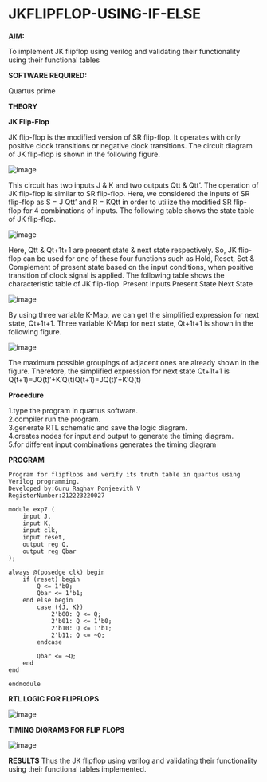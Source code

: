 # JKFLIPFLOP-USING-IF-ELSE

**AIM:** 

To implement  JK flipflop using verilog and validating their functionality using their functional tables

**SOFTWARE REQUIRED:**

Quartus prime

**THEORY**

**JK Flip-Flop**

JK flip-flop is the modified version of SR flip-flop. It operates with only positive clock transitions or negative clock transitions. The circuit diagram of JK flip-flop is shown in the following figure.

![image](https://github.com/naavaneetha/JKFLIPFLOP-USING-IF-ELSE/assets/154305477/a649c30b-232b-4558-b188-fd6c09845180)


This circuit has two inputs J & K and two outputs Qtt & Qtt’. The operation of JK flip-flop is similar to SR flip-flop. Here, we considered the inputs of SR flip-flop as S = J Qtt’ and R = KQtt in order to utilize the modified SR flip-flop for 4 combinations of inputs. The following table shows the state table of JK flip-flop.

![image](https://github.com/naavaneetha/JKFLIPFLOP-USING-IF-ELSE/assets/154305477/c4360742-e8a8-4937-b089-c46c0433f9a3)

 
Here, Qtt & Qt+1t+1 are present state & next state respectively. So, JK flip-flop can be used for one of these four functions such as Hold, Reset, Set & Complement of present state based on the input conditions, when positive transition of clock signal is applied. The following table shows the characteristic table of JK flip-flop. Present Inputs Present State Next State
 
![image](https://github.com/naavaneetha/JKFLIPFLOP-USING-IF-ELSE/assets/154305477/6c275261-a6d5-4c37-a3a7-1e88ca11c4cd)

By using three variable K-Map, we can get the simplified expression for next state, Qt+1t+1. Three variable K-Map for next state, Qt+1t+1 is shown in the following figure.
 
![image](https://github.com/naavaneetha/JKFLIPFLOP-USING-IF-ELSE/assets/154305477/5174f41b-0ce0-4329-a372-6d1943ea6673)

The maximum possible groupings of adjacent ones are already shown in the figure. Therefore, the simplified expression for next state Qt+1t+1 is Q(t+1)=JQ(t)′+K′Q(t)Q(t+1)=JQ(t)′+K′Q(t)

**Procedure**

1.type the program in quartus software. </br>
2.compiler run the program. </br>
3.generate RTL schematic and save the logic diagram. </br>
4.creates nodes for input and output to generate the timing diagram. </br>
5.for different input combinations generates the timing diagram </br>

**PROGRAM**
```
Program for flipflops and verify its truth table in quartus using Verilog programming. 
Developed by:Guru Raghav Ponjeevith V 
RegisterNumber:212223220027
```
```
module exp7 (
    input J,
    input K,
    input clk,
    input reset,
    output reg Q,
    output reg Qbar
);

always @(posedge clk) begin
    if (reset) begin
        Q <= 1'b0;
        Qbar <= 1'b1;
    end else begin
        case ({J, K})
            2'b00: Q <= Q;            
            2'b01: Q <= 1'b0;         
            2'b10: Q <= 1'b1;         
            2'b11: Q <= ~Q;           
        endcase

        Qbar <= ~Q; 
    end
end

endmodule

```

**RTL LOGIC FOR FLIPFLOPS**

![image](https://github.com/user-attachments/assets/fe6106c5-8922-448b-a862-96daa1e5f01c)


**TIMING DIGRAMS FOR FLIP FLOPS**

![image](https://github.com/user-attachments/assets/ddbb211f-d74c-4f6e-b754-65a48c787800)


**RESULTS**
Thus the JK flipflop using verilog and validating their functionality using their functional tables implemented.
